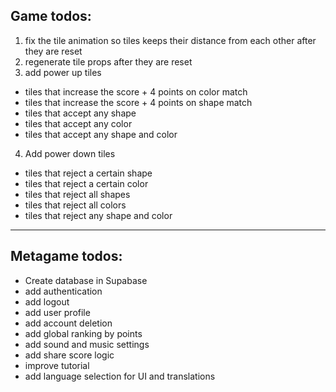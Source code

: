 ## Game todos:

1. fix the tile animation so tiles keeps their distance from each other after they are reset
2. regenerate tile props after they are reset
3. add power up tiles

- tiles that increase the score + 4 points on color match
- tiles that increase the score + 4 points on shape match
- tiles that accept any shape
- tiles that accept any color
- tiles that accept any shape and color

4. Add power down tiles

- tiles that reject a certain shape
- tiles that reject a certain color
- tiles that reject all shapes
- tiles that reject all colors
- tiles that reject any shape and color

---

## Metagame todos:

- Create database in Supabase
- add authentication
- add logout
- add user profile
- add account deletion
- add global ranking by points
- add sound and music settings
- add share score logic
- improve tutorial
- add language selection for UI and translations

